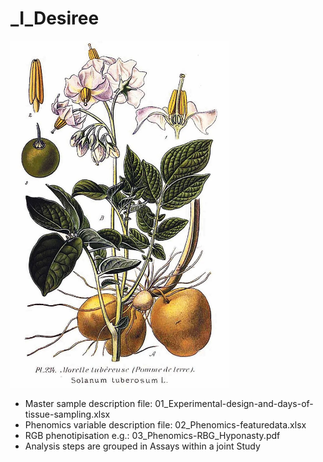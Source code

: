 _I_Desiree
========


<img src="https://github.com/NIB-SI/multiOmics-integration/blob/main/_p_ADAPTOmics/_I_Desiree/presentations/potato.jpg" width="350" class="center">


- Master sample description file: 01_Experimental-design-and-days-of-tissue-sampling.xlsx
- Phenomics variable description file: 02_Phenomics-featuredata.xlsx
- RGB phenotipisation e.g.: 03_Phenomics-RBG_Hyponasty.pdf
- Analysis steps are grouped in Assays within a joint Study

